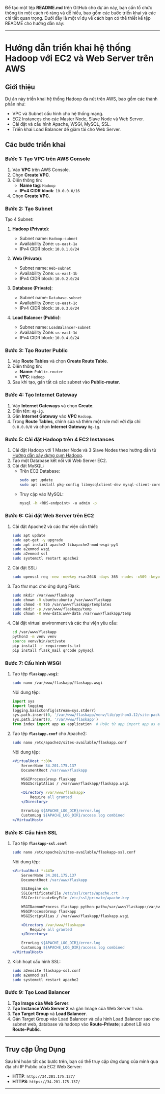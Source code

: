 Để tạo một tệp **README.md** trên GitHub cho dự án này, bạn cần tổ chức thông tin một cách rõ ràng và dễ hiểu, bao gồm các bước triển khai và các chi tiết quan trọng. Dưới đây là một ví dụ về cách bạn có thể thiết kế tệp README cho hướng dẫn này:

---

# **Hướng dẫn triển khai hệ thống Hadoop với EC2 và Web Server trên AWS**

## **Giới thiệu**

Dự án này triển khai hệ thống Hadoop đa nút trên AWS, bao gồm các thành phần như:

- VPC và Subnet cấu hình cho hệ thống mạng.
- EC2 Instances cho các Master Node, Slave Node và Web Server.
- Cài đặt và cấu hình Apache, WSGI, MySQL, SSL.
- Triển khai Load Balancer để giảm tải cho Web Server.

## **Các bước triển khai**

### **Bước 1: Tạo VPC trên AWS Console**
1. Vào **VPC** trên AWS Console.
2. Chọn **Create VPC**.
3. Điền thông tin:
   - **Name tag**: `Hadoop`
   - **IPv4 CIDR block**: `10.0.0.0/16`
4. Chọn **Create VPC**.

### **Bước 2: Tạo Subnet**
Tạo 4 Subnet:
1. **Hadoop (Private)**:
   - Subnet name: `Hadoop-subnet`
   - Availability Zone: `us-east-1a`
   - IPv4 CIDR block: `10.0.1.0/24`
   
2. **Web (Private)**:
   - Subnet name: `Web-subnet`
   - Availability Zone: `us-east-1b`
   - IPv4 CIDR block: `10.0.2.0/24`
   
3. **Database (Private)**:
   - Subnet name: `Database-subnet`
   - Availability Zone: `us-east-1c`
   - IPv4 CIDR block: `10.0.3.0/24`
   
4. **Load Balancer (Public)**:
   - Subnet name: `LoadBalancer-subnet`
   - Availability Zone: `us-east-1d`
   - IPv4 CIDR block: `10.0.4.0/24`

### **Bước 3: Tạo Router Public**
1. Vào **Route Tables** và chọn **Create Route Table**.
2. Điền thông tin:
   - **Name**: `Public-router`
   - **VPC**: `Hadoop`
3. Sau khi tạo, gán tất cả các subnet vào **Public-router**.

### **Bước 4: Tạo Internet Gateway**
1. Vào **Internet Gateways** và chọn **Create**.
2. Điền tên: `Hg-ig`.
3. Gắn **Internet Gateway** vào **VPC** `Hadoop`.
4. Trong **Route Tables**, chỉnh sửa và thêm một rule mới với địa chỉ `0.0.0.0/0` và chọn **Internet Gateway** `Hg-ig`.

### **Bước 5: Cài đặt Hadoop trên 4 EC2 Instances**
1. Cài đặt Hadoop với 1 Master Node và 3 Slave Nodes theo hướng dẫn từ [Hướng dẫn xây dựng cụm Hadoop](https://www.mssqltips.com/sqlservertip/7877/build-multi-node-apache-hadoop-cluster-aws-ec2/).
2. Tạo một Database kết nối với Web Server EC2.
3. Cài đặt MySQL:
   - Trên EC2 Database:
     ```bash
     sudo apt update
     sudo apt install pkg-config libmysqlclient-dev mysql-client-core-8.0 mysql-server
     ```
   - Truy cập vào MySQL:
     ```bash
     mysql -h <RDS-endpoint> -u admin -p
     ```

### **Bước 6: Cài đặt Web Server trên EC2**
1. Cài đặt Apache2 và các thư viện cần thiết:
   ```bash
   sudo apt update
   sudo apt-get -y upgrade
   sudo apt install apache2 libapache2-mod-wsgi-py3
   sudo a2enmod wsgi
   sudo a2enmod ssl
   sudo systemctl restart apache2
   ```

2. Cài đặt SSL:
   ```bash
   sudo openssl req -new -newkey rsa:2048 -days 365 -nodes -x509 -keyout /etc/ssl/private/apache.key -out /etc/ssl/certs/apache.crt
   ```

3. Tạo thư mục cho ứng dụng Flask:
   ```bash
   sudo mkdir /var/www/flaskapp
   sudo chown -R ubuntu:ubuntu /var/www/flaskapp
   sudo chmod -R 755 /var/www/flaskapp/templates
   sudo mkdir -p /var/www/flaskapp/temp
   sudo chown -R www-data:www-data /var/www/flaskapp/temp
   ```

4. Cài đặt virtual environment và các thư viện yêu cầu:
   ```bash
   cd /var/www/flaskapp
   python3 -m venv venv
   source venv/bin/activate
   pip install -r requirements.txt
   pip install flask_mail qrcode pymysql
   ```

### **Bước 7: Cấu hình WSGI**
1. Tạo tệp **`flaskapp.wsgi`**:
   ```bash
   sudo nano /var/www/flaskapp/flaskapp.wsgi
   ```
   Nội dung tệp:
   ```python
   import sys
   import logging
   logging.basicConfig(stream=sys.stderr)
   sys.path.insert(0, '/var/www/flaskapp/venv/lib/python3.12/site-packages')  # Đảm bảo đường dẫn đúng
   sys.path.insert(0, '/var/www/flaskapp')
   from index import app as application  # Hoặc từ app import app as application
   ```

2. Tạo tệp **`flaskapp.conf`** cho Apache2:
   ```bash
   sudo nano /etc/apache2/sites-available/flaskapp.conf
   ```
   Nội dung tệp:
   ```apache
   <VirtualHost *:80>
       ServerName 34.201.175.137
       DocumentRoot /var/www/flaskapp

       WSGIProcessGroup flaskapp
       WSGIScriptAlias / /var/www/flaskapp/flaskapp.wsgi

       <Directory /var/www/flaskapp>
           Require all granted
       </Directory>

       ErrorLog ${APACHE_LOG_DIR}/error.log
       CustomLog ${APACHE_LOG_DIR}/access.log combined
   </VirtualHost>
   ```

### **Bước 8: Cấu hình SSL**
1. Tạo tệp **`flaskapp-ssl.conf`**:
   ```bash
   sudo nano /etc/apache2/sites-available/flaskapp-ssl.conf
   ```
   Nội dung tệp:
   ```apache
   <VirtualHost *:443>
       ServerName 34.201.175.137
       DocumentRoot /var/www/flaskapp

       SSLEngine on
       SSLCertificateFile /etc/ssl/certs/apache.crt
       SSLCertificateKeyFile /etc/ssl/private/apache.key

       WSGIDaemonProcess flaskapp python-path=/var/www/flaskapp:/var/www/flaskapp/venv/lib/python3.8/site-packages
       WSGIProcessGroup flaskapp
       WSGIScriptAlias / /var/www/flaskapp/flaskapp.wsgi

       <Directory /var/www/flaskapp>
           Require all granted
       </Directory>

       ErrorLog ${APACHE_LOG_DIR}/error.log
       CustomLog ${APACHE_LOG_DIR}/access.log combined
   </VirtualHost>
   ```

2. Kích hoạt cấu hình SSL:
   ```bash
   sudo a2ensite flaskapp-ssl.conf
   sudo a2enmod ssl
   sudo systemctl restart apache2
   ```

### **Bước 9: Tạo Load Balancer**
1. **Tạo Image của Web Server**.
2. **Tạo Instance Web Server 2** và gán Image của Web Server 1 vào.
3. **Tạo Target Group** và **Load Balancer**.
4. Gán Target Group vào Load Balancer và cấu hình Load Balancer sao cho subnet web, database và hadoop vào **Route-Private**; subnet LB vào **Route-Public**.

---

## **Truy cập Ứng Dụng**

Sau khi hoàn tất các bước trên, bạn có thể truy cập ứng dụng của mình qua địa chỉ IP Public của EC2 Web Server:
- **HTTP**: `http://34.201.175.137/`
- **HTTPS**: `https://34.201.175.137/`

---

